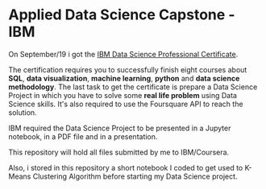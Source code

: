 # Applied Data Science Capstone - IBM

On September/19 i got the [IBM Data Science Professional Certificate](https://www.coursera.org/account/accomplishments/professional-cert/KK849AD8B3P4).

The certification requires you to successfully finish eight courses about **SQL**, **data visualization**, **machine learning**, **python** and **data science methodology**. The last task to get the certificate is prepare a Data Science Project in which you have to solve some **real life problem** using Data Science skills. It's also required to use the Foursquare API to reach the solution.

IBM required the Data Science Project to be presented  in a Jupyter notebook, in a PDF file and in a presentation.

This repository will hold all files submitted by me to IBM/Coursera.

Also, i stored in this repository a short notebook I coded to get used to K-Means Clustering Algorithm before starting my Data Science project.
